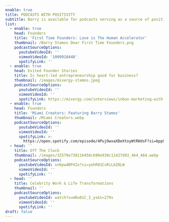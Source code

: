 ```yaml
---
enable: true
title: PODCASTS WITH POSITIVITY
subtitle: Barry is available for podcasts serving as a source of positivity.
list:
  - enable: true
    head: Founders
    title: 'First Time Founders: Love is The Human Accelerator'
    thumbnail: /Barry Stamos Dear First Time Founders.png
    podcastSourceOptions:
      youtubeVideoId: ''
      vimeoVideoId: '1009918448'
      spotifyLink: ''
  - enable: true
    head: Exited Founder Stories
    title: Is heart-led entrepreneurship good for business?
    thumbnail: /images/mixergy-stamos.jpeg
    podcastSourceOptions:
      youtubeVideoId: ''
      vimeoVideoId: ''
      spotifyLink: https://mixergy.com/interviews/inbox-marketing-with-barry-stamos/
  - enable: true
    head: Founders
    title: 'Miami Creators: Featuring Barry Stamos'
    thumbnail: /Miami Creators.webp
    podcastSourceOptions:
      youtubeVideoId: ''
      vimeoVideoId: ''
      spotifyLink: >-
        https://open.spotify.com/episode/4PujOwxaXDeXtoyWtRHdsF?si=bpp9pAlbRMC-854hyWihbw
  - head: ''
    title: Off The Clock
    thumbnail: /images/32579e738116456cb90e930c11427d93_464_464.webp
    podcastSourceOptions:
      youtubeVideoId: xn6pwdBP4Io?si=yehR91CxRiLbZ0LW
      vimeoVideoId: ''
      spotifyLink: ''
  - head: ''
    title: Celebrity Work & Life Transformations
    thumbnail: ''
    podcastSourceOptions:
      youtubeVideoId: watch?v=mRu0iC_I_ys&t=279s
      vimeoVideoId: ''
      spotifyLink: ''
draft: false
---
```

